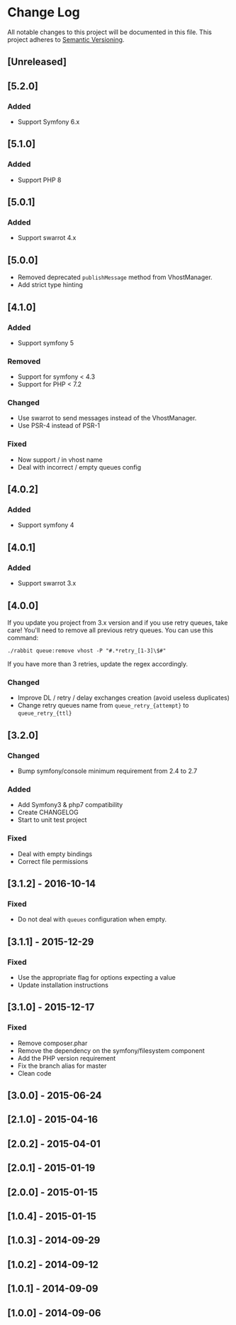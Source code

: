 # Change Log

All notable changes to this project will be documented in this file.
This project adheres to [Semantic Versioning](http://semver.org/).

## [Unreleased]

## [5.2.0]

### Added

* Support Symfony 6.x

## [5.1.0]

### Added

* Support PHP 8

## [5.0.1]

### Added

* Support swarrot 4.x

## [5.0.0]

* Removed deprecated `publishMessage` method from VhostManager.
* Add strict type hinting

## [4.1.0]

### Added

* Support symfony 5

### Removed

* Support for symfony < 4.3
* Support for PHP < 7.2

### Changed

* Use swarrot to send messages instead of the VhostManager.
* Use PSR-4 instead of PSR-1

### Fixed

* Now support / in vhost name
* Deal with incorrect / empty queues config

## [4.0.2]

### Added

* Support symfony 4

## [4.0.1]

### Added

* Support swarrot 3.x

## [4.0.0]

If you update you project from 3.x version and if you use retry queues, take care!
You'll need to remove all previous retry queues. You can use this command:

`./rabbit queue:remove vhost -P "#.*retry_[1-3]\$#"`

If you have more than 3 retries, update the regex accordingly.

### Changed

- Improve DL / retry / delay exchanges creation (avoid useless duplicates)
- Change retry queues name from `queue_retry_{attempt}` to `queue_retry_{ttl}`

## [3.2.0]

### Changed

- Bump symfony/console minimum requirement from 2.4 to 2.7

### Added

- Add Symfony3 & php7 compatibility
- Create CHANGELOG
- Start to unit test project

### Fixed

- Deal with empty bindings
- Correct file permissions

## [3.1.2] - 2016-10-14

### Fixed

- Do not deal with `queues` configuration when empty.

## [3.1.1] - 2015-12-29

### Fixed

- Use the appropriate flag for options expecting a value
- Update installation instructions

## [3.1.0] - 2015-12-17

### Fixed

- Remove composer.phar
- Remove the dependency on the symfony/filesystem component
- Add the PHP version requirement
- Fix the branch alias for master
- Clean code

## [3.0.0] - 2015-06-24

## [2.1.0] - 2015-04-16

## [2.0.2] - 2015-04-01

## [2.0.1] - 2015-01-19

## [2.0.0] - 2015-01-15

## [1.0.4] - 2015-01-15

## [1.0.3] - 2014-09-29

## [1.0.2] - 2014-09-12

## [1.0.1] - 2014-09-09

## [1.0.0] - 2014-09-06
